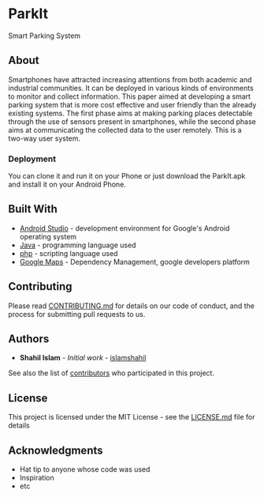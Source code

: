 # ParkIt

Smart Parking System 


## About

Smartphones have attracted increasing attentions from both academic and industrial communities. It can be deployed in various kinds of environments to monitor and collect information. This paper aimed at developing a smart parking system that is more cost effective and user friendly than the already existing systems. The first phase aims at making parking places detectable through the use of sensors present in smartphones, while the second phase aims at communicating the collected data to the user remotely. This is a two-way user system.

### Deployment

You can clone it and run it on your Phone or just download the ParkIt.apk and install it on your Android Phone. 


## Built With

* [Android Studio](https://developer.android.com/studio/) - development environment for Google's Android operating system
* [Java](https://www.java.com/en/download/) - programming language used
* [php](http://php.net/manual/en/intro-whatis.php) - scripting language used
* [Google Maps](https://developers.google.com/maps/documentation/) - Dependency Management, google developers platform


## Contributing

Please read [CONTRIBUTING.md](https://github.com/islamshahil/ParkIt/blob/master/CONTRIBUTING.md) for details on our code of conduct, and the process for submitting pull requests to us.


## Authors

* **Shahil Islam** - *Initial work* - [islamshahil](https://github.com/islamshahil)

See also the list of [contributors](https://github.com/islamshahil/ParkIt/graphs/contributors) who participated in this project.


## License

This project is licensed under the MIT License - see the [LICENSE.md](https://github.com/islamshahil/ParkIt/blob/master/LICENSE.md) file for details


## Acknowledgments

* Hat tip to anyone whose code was used
* Inspiration
* etc
